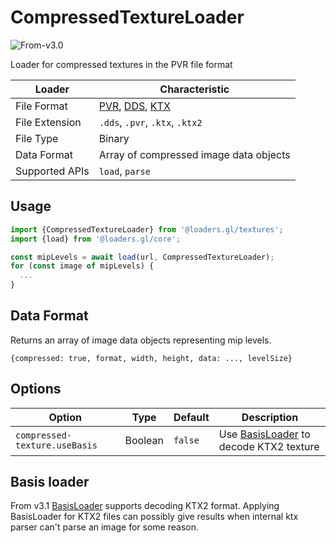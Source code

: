 # CompressedTextureLoader

<p class="badges">
  <img src="https://img.shields.io/badge/From-v3.0-blue.svg?style=flat-square" alt="From-v3.0" />
</p>

Loader for compressed textures in the PVR file format

| Loader         | Characteristic                                                                                                                                                                                                                  |
| -------------- | ------------------------------------------------------------------------------------------------------------------------------------------------------------------------------------------------------------------------------- |
| File Format    | [PVR](http://powervr-graphics.github.io/WebGL_SDK/WebGL_SDK/Documentation/Specifications/PVR%20File%20Format.Specification.pdf), [DDS](https://docs.microsoft.com/en-us/windows/win32/direct3ddds/dx-graphics-dds-pguide), [KTX](https://github.com/KhronosGroup/KTX-Software/) |
| File Extension | `.dds`, `.pvr`, `.ktx`, `.ktx2`                                                                                                                                                                                                 |
| File Type      | Binary                                                                                                                                                                                                                          |
| Data Format    | Array of compressed image data objects                                                                                                                                                                                          |
| Supported APIs | `load`, `parse`                                                                                                                                                                                                                 |

## Usage

```typescript
import {CompressedTextureLoader} from '@loaders.gl/textures';
import {load} from '@loaders.gl/core';

const mipLevels = await load(url, CompressedTextureLoader);
for (const image of mipLevels) {
  ...
}
```

## Data Format

Returns an array of image data objects representing mip levels.

`{compressed: true, format, width, height, data: ..., levelSize}`

## Options

| Option                        | Type    | Default | Description                                                                                |
| ----------------------------- | ------- | ------- | ------------------------------------------------------------------------------------------ |
| `compressed-texture.useBasis` | Boolean | `false` | Use [BasisLoader](/docs/modules/textures/api-reference/basis-loader) to decode KTX2 texture |

## Basis loader

From v3.1 [BasisLoader](/docs/modules/textures/api-reference/basis-loader) supports decoding KTX2 format. Applying BasisLoader for KTX2 files can possibly give results when internal ktx parser can't parse an image for some reason.
